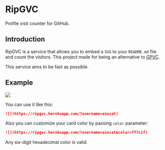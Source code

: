 <!--
 Copyright (c) 2022 aiocat
 
 This software is released under the MIT License.
 https://opensource.org/licenses/MIT
-->

# RipGVC
Profile visit counter for GitHub.

## Introduction
RipGVC is a service that allows you to embed a `SVG` to your `README.md` file and count the visitors. This project made for being an alternative to [GPVC](https://github.com/antonkomarev/github-profile-views-counter).

This service aims to be fast as possible.

## Example
![](https://ripgvc.herokuapp.com/?username=aiocat)

You can use it like this:
```md
![](https://ripgvc.herokuapp.com/?username=aiocat)
```
Also you can customize your card color by passing `color` parameter:
```md
![](https://ripgvc.herokuapp.com/?username=aiocat&color=ff7c1f)
```
Any six-digit hexadecimal color is valid.